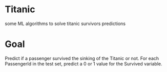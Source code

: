 # Titanic
some ML algorithms to solve titanic survivors predictions

# Goal
Predict if a passenger survived the sinking of the Titanic or not. 
For each PassengerId in the test set, predict a 0 or 1 value for the Survived variable.
